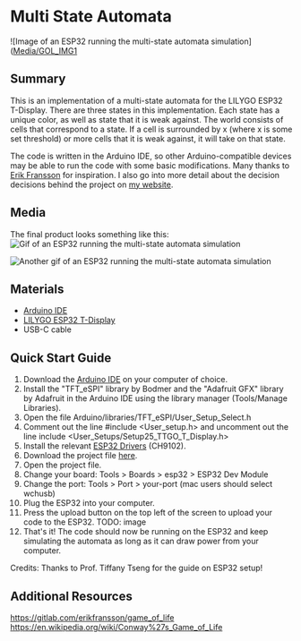 # Multi State Automata
![Image of an ESP32 running the multi-state automata simulation]([Media/GOL_IMG1](https://github.com/davidjihwan/Multi_State_Automata/blob/main/Media/GOL_IMG2.pdf)

## Summary
This is an implementation of a multi-state automata for the LILYGO ESP32 T-Display. There are three states in this implementation. Each state has a unique color, as well as state that it is weak against. The world consists of cells that correspond to a state. If a cell is surrounded by x (where x is some set threshold) or more cells that it is weak against, it will take on that state. 

The code is written in the Arduino IDE, so other Arduino-compatible devices may be able to run the code with some basic modifications. Many thanks to [Erik Fransson](https://www.youtube.com/watch?v=TvZI6Xc0J1Y&t=76s) for inspiration. I also go into more detail about the decision decisions behind the project on [my website](TODO).

## Media
The final product looks something like this: 
![Gif of an ESP32 running the multi-state automata simulation](Media/GOL_GIF1)

![Another gif of an ESP32 running the multi-state automata simulation](Media/GOL_GIF2)

## Materials
- [Arduino IDE](https://www.arduino.cc/en/software)
- [LILYGO ESP32 T-Display](https://www.lilygo.cc/products/lilygo%C2%AE-ttgo-t-display-1-14-inch-lcd-esp32-control-board?srsltid=AfmBOordft8S6UaQt1WnySrXgbTSEONV1JsxoCGzCaYUcaJFkpL_2dnz)
- USB-C cable

## Quick Start Guide
1. Download the [Arduino IDE](https://www.arduino.cc/en/software) on your computer of choice.
2. Install the "TFT_eSPI" library by Bodmer and the "Adafruit GFX" library by Adafruit in the Arduino IDE using the library manager (Tools/Manage Libraries).
3. Open the file Arduino/libraries/TFT_eSPI/User_Setup_Select.h
4. Comment out the line #include <User_setup.h> and uncomment out the line include <User_Setups/Setup25_TTGO_T_Display.h> 
5. Install the relevant [ESP32 Drivers](https://github.com/Xinyuan-LilyGO/TTGO-T-Display) (CH9102).
6. Download the project file [here](Arduino/CES_Module_1.ino).
7. Open the project file.
8. Change your board: Tools > Boards > esp32 > ESP32 Dev Module
9. Change the port: Tools > Port > your-port (mac users should select wchusb)
10. Plug the ESP32 into your computer.
11. Press the upload button on the top left of the screen to upload your code to the ESP32.
TODO: image
12. That's it! The code should now be running on the ESP32 and keep simulating the automata as long as it can draw power from your computer.

Credits: Thanks to Prof. Tiffany Tseng for the guide on ESP32 setup!

## Additional Resources
https://gitlab.com/erikfransson/game_of_life
https://en.wikipedia.org/wiki/Conway%27s_Game_of_Life


